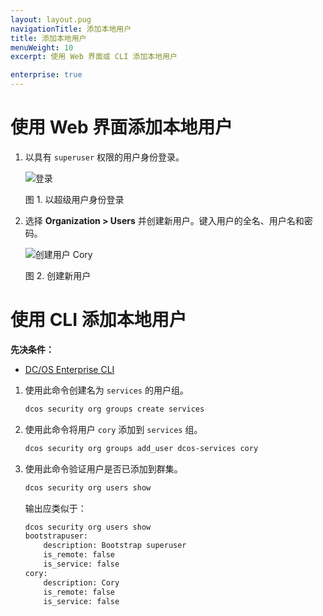 ```yaml
---
layout: layout.pug
navigationTitle: 添加本地用户
title: 添加本地用户
menuWeight: 10
excerpt: 使用 Web 界面或 CLI 添加本地用户

enterprise: true
---
```


<!-- The source repository for this topic is https://github.com/dcos/dcos-docs-site -->


# 使用 Web 界面添加本地用户

1. 以具有 `superuser` 权限的用户身份登录。

    ![登录](/1.12/img/LOGIN-EE-Modal_View-1_12.png)

    图 1. 以超级用户身份登录

1. 选择 **Organization > Users** 并创建新用户。键入用户的全名、用户名和密码。

    ![创建用户 Cory](/1.12/img/service-group3.png)

    图 2. 创建新用户


# 使用 CLI 添加本地用户

**先决条件：**
- [DC/OS Enterprise CLI](/cn/1.12/cli/enterprise-cli/)


1. 使用此命令创建名为 `services` 的用户组。

    ```bash
    dcos security org groups create services
    ```

1. 使用此命令将用户 `cory` 添加到 `services` 组。

    ```bash
    dcos security org groups add_user dcos-services cory
    ```

1. 使用此命令验证用户是否已添加到群集。

    ```bash
    dcos security org users show
    ```

    输出应类似于：

    ```bash
    dcos security org users show
    bootstrapuser:
        description: Bootstrap superuser
        is_remote: false
        is_service: false
    cory:
        description: Cory
        is_remote: false
        is_service: false
    ```
